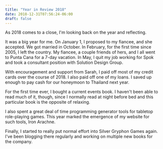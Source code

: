 ```yaml
---
title: "Year in Review 2018"
date: 2018-12-31T07:56:24-06:00
draft: false
---
```

As 2018 comes to a close, I'm looking back on the year and reflecting.

It was a big year for me. On January 1, I proposed to my fiancee, and
she accepted. We got married in October. In February, for the first
time since 2005, I left the country. My fiancee, a couple friends of hers,
and I all went to Punta Cana for a 7-day vacation. In May, I quit my job
working for Spok and took a consultant position with Solution Design Group.

With encouragement and support from Sarah, I paid off most of my credit
cards over the course of 2018. I also paid off one of my loans. I saved
up enough to pay cash for our honeymoon to Thailand next year.

For the first time ever, I bought a current events book. I haven't been
able to read much of it, though, since I normally read at night before
bed and this particular book is the opposite of relaxing.

I also spent a great deal of time programming generator tools for
tabletop role-playing games. This year marked the emergence of my
website for such tools, Iron Arachne.

Finally, I started to really put normal effort into Silver Gryphon
Games again. I've been blogging there regularly and working on
multiple new books for the company.
